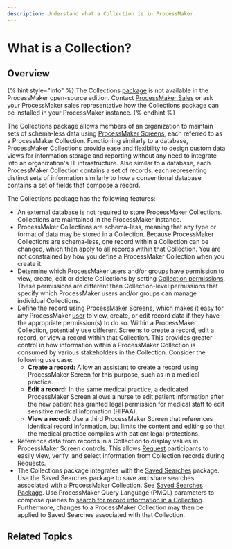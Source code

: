 ```yaml
---
description: Understand what a Collection is in ProcessMaker.
---
```


# What is a Collection?

## Overview

{% hint style="info" %}
The Collections [package](../package-development-distribution/first-topic.md) is not available in the ProcessMaker open-source edition. Contact [ProcessMaker Sales](mailto:sales@processmaker.com) or ask your ProcessMaker sales representative how the Collections package can be installed in your ProcessMaker instance.
{% endhint %}

The Collections package allows members of an organization to maintain sets of schema-less data using [ProcessMaker Screens](../designing-processes/design-forms/what-is-a-form.md), each referred to as a ProcessMaker Collection.  Functioning similarly to a database, ProcessMaker Collections provide ease and flexibility to design custom data views for information storage and reporting without any need to integrate into an organization's IT infrastructure. Also similar to a database, each ProcessMaker Collection contains a set of records, each representing distinct sets of information similarly to how a conventional database contains a set of fields that compose a record.

The Collections package has the following features:

* An external database is not required to store ProcessMaker Collections. Collections are maintained in the ProcessMaker instance.
* ProcessMaker Collections are schema-less, meaning that any type or format of data may be stored in a Collection. Because ProcessMaker Collections are schema-less, one record within a Collection can be changed, which then apply to all records within that Collection. You are not constrained by how you define a ProcessMaker Collection when you create it.
* Determine which ProcessMaker users and/or groups have permission to view, create, edit or delete Collections by setting [Collection permissions](../processmaker-administration/permission-descriptions-for-users-and-groups.md#collections). These permissions are different than Collection-level permissions that specify which ProcessMaker users and/or groups can manage individual Collections.
* Define the record using ProcessMaker Screens, which makes it easy for any ProcessMaker [user](../processmaker-administration/add-users/what-is-a-user.md) to view, create, or edit record data if they have the appropriate permission\(s\) to do so. Within a ProcessMaker Collection, potentially use different Screens to create a record, edit a record, or view a record within that Collection. This provides greater control in how information within a ProcessMaker Collection is consumed by various stakeholders in the Collection. Consider the following use case:
  * **Create a record:** Allow an assistant to create a record using ProcessMaker Screen for this purpose, such as in a medical practice.
  * **Edit a record:** In the same medical practice, a dedicated ProcessMaker Screen allows a nurse to edit patient information after the new patient has granted legal permission for medical staff to edit sensitive medical information \(HIPAA\).
  * **View a record:** Use a third ProcessMaker Screen that references identical record information, but limits the content and editing so that the medical practice complies with patient legal protections.
* Reference data from records in a Collection to display values in ProcessMaker Screen controls. This allows [Request](../using-processmaker/requests/what-is-a-request.md) participants to easily view, verify, and select information from Collection records during Requests.
* The Collections package integrates with the [Saved Searches](../using-processmaker/save-and-share-request-and-task-related-searches/what-is-a-saved-search.md) package. Use the Saved Searches package to save and share searches associated with a ProcessMaker Collection. See [Saved Searches Package](../package-development-distribution/package-a-connector/saved-searches-package.md). Use ProcessMaker Query Language \(PMQL\) parameters to compose queries to [search for record information in a Collection](manage-records-in-a-collection/search-for-a-record-in-a-collection.md#search-records-in-a-processmaker-collection). Furthermore, changes to a ProcessMaker Collection may then be applied to Saved Searches associated with that Collection.

## Related Topics



